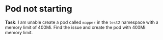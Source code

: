 # Pod not starting

**Task:** I am unable create a pod called `mapper` in the `test2` namespace with a memory limit of 400Mi.
Find the issue and create the pod with 400Mi memory limit.

